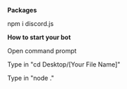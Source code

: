 __Packages__

npm i discord.js

__How to start your bot__

Open command prompt

Type in "cd Desktop/[Your File Name]"

Type in "node ."
